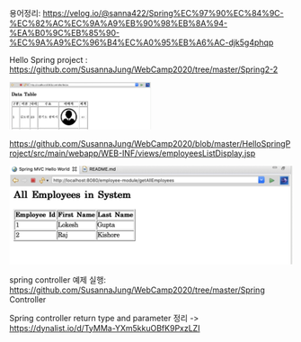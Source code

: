 용어정리:
https://velog.io/@sanna422/Spring%EC%97%90%EC%84%9C-%EC%82%AC%EC%9A%A9%EB%90%98%EB%8A%94-%EA%B0%9C%EB%85%90-%EC%9A%A9%EC%96%B4%EC%A0%95%EB%A6%AC-djk5g4phqp

Hello Spring project : https://github.com/SusannaJung/WebCamp2020/tree/master/Spring2-2

<img src = "https://github.com/SusannaJung/WebCamp2020/blob/master/Spring2-2/mainview.png" width="50%">

https://github.com/SusannaJung/WebCamp2020/blob/master/HelloSpringProject/src/main/webapp/WEB-INF/views/employeesListDisplay.jsp

<img src="https://github.com/SusannaJung/WebCamp2020/blob/master/HelloSpringProject/employees.png">

spring controller 예제 실행:
https://github.com/SusannaJung/WebCamp2020/tree/master/Spring Controller

Spring controller return type and parameter 정리 ->
https://dynalist.io/d/TyMMa-YXm5kkuOBfK9PxzLZI
